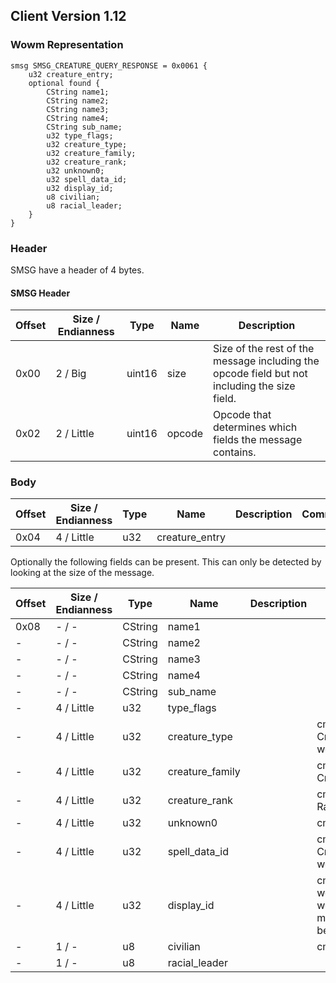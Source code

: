 ## Client Version 1.12

### Wowm Representation
```rust,ignore
smsg SMSG_CREATURE_QUERY_RESPONSE = 0x0061 {
    u32 creature_entry;
    optional found {
        CString name1;
        CString name2;
        CString name3;
        CString name4;
        CString sub_name;
        u32 type_flags;
        u32 creature_type;
        u32 creature_family;
        u32 creature_rank;
        u32 unknown0;
        u32 spell_data_id;
        u32 display_id;
        u8 civilian;
        u8 racial_leader;
    }
}
```
### Header
SMSG have a header of 4 bytes.

#### SMSG Header
| Offset | Size / Endianness | Type   | Name   | Description |
| ------ | ----------------- | ------ | ------ | ----------- |
| 0x00   | 2 / Big           | uint16 | size   | Size of the rest of the message including the opcode field but not including the size field.|
| 0x02   | 2 / Little        | uint16 | opcode | Opcode that determines which fields the message contains.|
### Body
| Offset | Size / Endianness | Type | Name | Description | Comment |
| ------ | ----------------- | ---- | ---- | ----------- | ------- |
| 0x04 | 4 / Little | u32 | creature_entry |  |  |

Optionally the following fields can be present. This can only be detected by looking at the size of the message.

| Offset | Size / Endianness | Type | Name | Description | Comment |
| ------ | ----------------- | ---- | ---- | ----------- | ------- |
| 0x08 | - / - | CString | name1 |  |  |
| - | - / - | CString | name2 |  |  |
| - | - / - | CString | name3 |  |  |
| - | - / - | CString | name4 |  |  |
| - | - / - | CString | sub_name |  |  |
| - | 4 / Little | u32 | type_flags |  |  |
| - | 4 / Little | u32 | creature_type |  | cmangos: CreatureType.dbc   wdbFeild8 |
| - | 4 / Little | u32 | creature_family |  | cmangos: CreatureFamily.dbc |
| - | 4 / Little | u32 | creature_rank |  | cmangos: Creature Rank (elite, boss, etc) |
| - | 4 / Little | u32 | unknown0 |  | cmangos: wdbFeild11 |
| - | 4 / Little | u32 | spell_data_id |  | cmangos: Id from CreatureSpellData.dbc wdbField12 |
| - | 4 / Little | u32 | display_id |  | cmangos: DisplayID      wdbFeild13 and workaround, way to manage models must be fixed |
| - | 1 / - | u8 | civilian |  | cmangos: wdbFeild14 |
| - | 1 / - | u8 | racial_leader |  |  |
